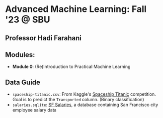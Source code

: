 # Advanced Machine Learning: Fall '23 @ SBU
## Professor Hadi Farahani


## Modules:

- **Module 0**: (Re)Introduction to Practical Machine Learning




## Data Guide

- `spaceship-titanic.csv`: From Kaggle's [Spaceship Titanic](https://www.kaggle.com/competitions/spaceship-titanic/overview) competition. Goal is to predict the `Transported` column. (Binary classification)
- `salaries.sqlite`: [SF Salaries](https://www.kaggle.com/datasets/kaggle/sf-salaries), a database containing San Francisco city employee salary data 